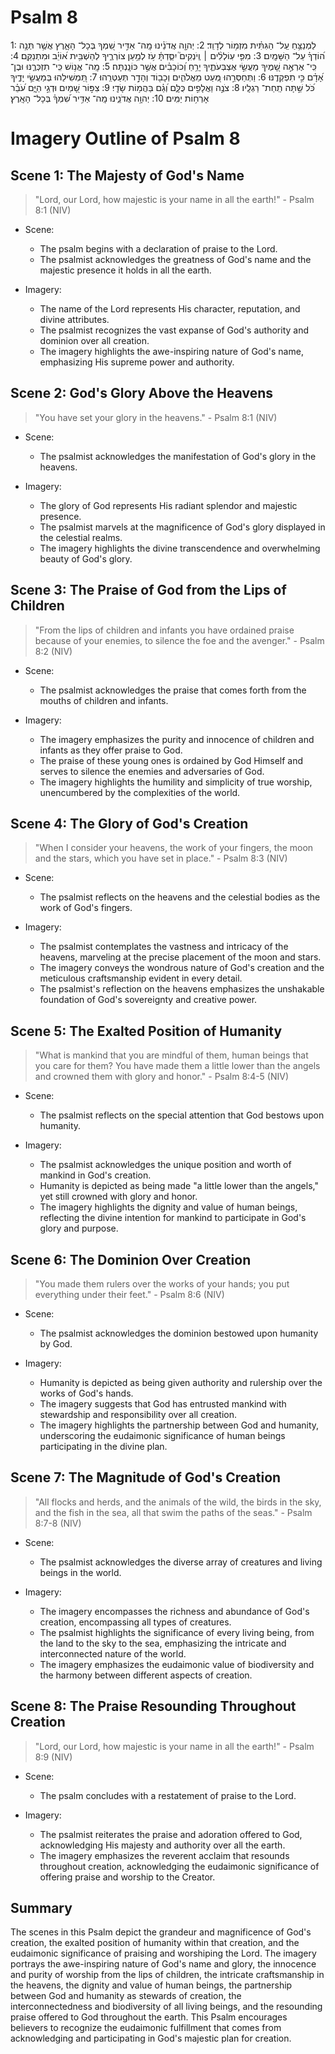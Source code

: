 # Psalm 8
1: לַמְנַצֵּ֥חַ עַֽל־ הַגִּתִּ֗ית מִזְמ֥וֹר לְדָוִֽד׃
2: יְהוָ֤ה אֲדֹנֵ֗ינוּ מָֽה־ אַדִּ֣יר שִׁ֭מְךָ בְּכָל־ הָאָ֑רֶץ אֲשֶׁ֥ר תְּנָ֥ה ה֝וֹדְךָ֗ עַל־ הַשָּׁמָֽיִם׃
3: מִפִּ֤י עֽוֹלְלִ֨ים ׀ וְֽיֹנְקִים֮ יִסַּ֪דְתָּ֫ עֹ֥ז לְמַ֥עַן צוֹרְרֶ֑יךָ לְהַשְׁבִּ֥ית א֝וֹיֵ֗ב וּמִתְנַקֵּֽם׃
4: כִּֽי־ אֶרְאֶ֣ה שָׁ֭מֶיךָ מַעֲשֵׂ֣י אֶצְבְּעֹתֶ֑יךָ יָרֵ֥חַ וְ֝כוֹכָבִ֗ים אֲשֶׁ֣ר כּוֹנָֽנְתָּה׃
5: מָֽה־ אֱנ֥וֹשׁ כִּֽי־ תִזְכְּרֶ֑נּוּ וּבֶן־ אָ֝דָ֗ם כִּ֣י תִפְקְדֶֽנּוּ׃
6: וַתְּחַסְּרֵ֣הוּ מְּ֭עַט מֵאֱלֹהִ֑ים וְכָב֖וֹד וְהָדָ֣ר תְּעַטְּרֵֽהוּ׃
7: תַּ֭מְשִׁילֵהוּ בְּמַעֲשֵׂ֣י יָדֶ֑יךָ כֹּ֝ל שַׁ֣תָּה תַֽחַת־ רַגְלָֽיו׃
8: צֹנֶ֣ה וַאֲלָפִ֣ים כֻּלָּ֑ם וְ֝גַ֗ם בַּהֲמ֥וֹת שָׂדָֽי׃
9: צִפּ֣וֹר שָׁ֭מַיִם וּדְגֵ֣י הַיָּ֑ם עֹ֝בֵ֗ר אָרְח֥וֹת יַמִּֽים׃
10: יְהוָ֥ה אֲדֹנֵ֑ינוּ מָֽה־ אַדִּ֥יר שִׁ֝מְךָ֗ בְּכָל־ הָאָֽרֶץ׃

# Imagery Outline of Psalm 8

## Scene 1: The Majesty of God's Name

> "Lord, our Lord, how majestic is your name in all the earth!" - Psalm 8:1 (NIV)

- Scene:
  - The psalm begins with a declaration of praise to the Lord.
  - The psalmist acknowledges the greatness of God's name and the majestic presence it holds in all the earth.

- Imagery:
  - The name of the Lord represents His character, reputation, and divine attributes.
  - The psalmist recognizes the vast expanse of God's authority and dominion over all creation.
  - The imagery highlights the awe-inspiring nature of God's name, emphasizing His supreme power and authority.

## Scene 2: God's Glory Above the Heavens

> "You have set your glory in the heavens." - Psalm 8:1 (NIV)

- Scene:
  - The psalmist acknowledges the manifestation of God's glory in the heavens.

- Imagery:
  - The glory of God represents His radiant splendor and majestic presence.
  - The psalmist marvels at the magnificence of God's glory displayed in the celestial realms.
  - The imagery highlights the divine transcendence and overwhelming beauty of God's glory.

## Scene 3: The Praise of God from the Lips of Children

> "From the lips of children and infants you have ordained praise because of your enemies, to silence the foe and the avenger." - Psalm 8:2 (NIV)

- Scene:
  - The psalmist acknowledges the praise that comes forth from the mouths of children and infants.

- Imagery:
  - The imagery emphasizes the purity and innocence of children and infants as they offer praise to God.
  - The praise of these young ones is ordained by God Himself and serves to silence the enemies and adversaries of God.
  - The imagery highlights the humility and simplicity of true worship, unencumbered by the complexities of the world.

## Scene 4: The Glory of God's Creation

> "When I consider your heavens, the work of your fingers, the moon and the stars, which you have set in place." - Psalm 8:3 (NIV)

- Scene:
  - The psalmist reflects on the heavens and the celestial bodies as the work of God's fingers.

- Imagery:
  - The psalmist contemplates the vastness and intricacy of the heavens, marveling at the precise placement of the moon and stars.
  - The imagery conveys the wondrous nature of God's creation and the meticulous craftsmanship evident in every detail.
  - The psalmist's reflection on the heavens emphasizes the unshakable foundation of God's sovereignty and creative power.

## Scene 5: The Exalted Position of Humanity

> "What is mankind that you are mindful of them, human beings that you care for them? You have made them a little lower than the angels and crowned them with glory and honor." - Psalm 8:4-5 (NIV)

- Scene:
  - The psalmist reflects on the special attention that God bestows upon humanity.

- Imagery:
  - The psalmist acknowledges the unique position and worth of mankind in God's creation.
  - Humanity is depicted as being made "a little lower than the angels," yet still crowned with glory and honor.
  - The imagery highlights the dignity and value of human beings, reflecting the divine intention for mankind to participate in God's glory and purpose.

## Scene 6: The Dominion Over Creation

> "You made them rulers over the works of your hands; you put everything under their feet." - Psalm 8:6 (NIV)

- Scene:
  - The psalmist acknowledges the dominion bestowed upon humanity by God.

- Imagery:
  - Humanity is depicted as being given authority and rulership over the works of God's hands.
  - The imagery suggests that God has entrusted mankind with stewardship and responsibility over all creation.
  - The imagery highlights the partnership between God and humanity, underscoring the eudaimonic significance of human beings participating in the divine plan.

## Scene 7: The Magnitude of God's Creation

> "All flocks and herds, and the animals of the wild, the birds in the sky, and the fish in the sea, all that swim the paths of the seas." - Psalm 8:7-8 (NIV)

- Scene:
  - The psalmist acknowledges the diverse array of creatures and living beings in the world.

- Imagery:
  - The imagery encompasses the richness and abundance of God's creation, encompassing all types of creatures.
  - The psalmist highlights the significance of every living being, from the land to the sky to the sea, emphasizing the intricate and interconnected nature of the world.
  - The imagery emphasizes the eudaimonic value of biodiversity and the harmony between different aspects of creation.

## Scene 8: The Praise Resounding Throughout Creation

> "Lord, our Lord, how majestic is your name in all the earth!" - Psalm 8:9 (NIV)

- Scene:
  - The psalm concludes with a restatement of praise to the Lord.

- Imagery:
  - The psalmist reiterates the praise and adoration offered to God, acknowledging His majesty and authority over all the earth.
  - The imagery emphasizes the reverent acclaim that resounds throughout creation, acknowledging the eudaimonic significance of offering praise and worship to the Creator.

## Summary

The scenes in this Psalm depict the grandeur and magnificence of God's creation, the exalted position of humanity within that creation, and the eudaimonic significance of praising and worshiping the Lord. The imagery portrays the awe-inspiring nature of God's name and glory, the innocence and purity of worship from the lips of children, the intricate craftsmanship in the heavens, the dignity and value of human beings, the partnership between God and humanity as stewards of creation, the interconnectedness and biodiversity of all living beings, and the resounding praise offered to God throughout the earth. This Psalm encourages believers to recognize the eudaimonic fulfillment that comes from acknowledging and participating in God's majestic plan for creation.